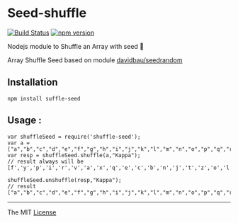 # Seed-shuffle

[![Build Status](https://travis-ci.org/webcaetano/seed-shuffle.svg)](https://travis-ci.org/webcaetano/seed-shuffle) [![npm version](https://badge.fury.io/js/shuffle-seed.svg)](https://badge.fury.io/js/shuffle-seed)

Nodejs module to Shuffle an Array with seed :seedling:


Array Shuffle Seed based on module [davidbau/seedrandom](https://github.com/davidbau/seedrandom)

## Installation 

```
npm install suffle-seed
```

## Usage :

```
var shuffleSeed = require('shuffle-seed');
var a = ["a","b","c","d","e","f","g","h","i","j","k","l","m","n","o","p","q","r","s","t","u","v","w","x","y","z"];
var resp = shuffleSeed.shuffle(a,"Kappa");
// result always will be [f','y','p','i','r','v','a','x','q','e','c','b','n','j','t','z','o','l','w','m','k','g','h','u','d','s']

shuffleSeed.unshuffle(resp,"Kappa");
// result ["a","b","c","d","e","f","g","h","i","j","k","l","m","n","o","p","q","r","s","t","u","v","w","x","y","z"]
```

-------------------

The MIT [License](https://raw.githubusercontent.com/webcaetano/seed-shuffle/master/LICENSE)
